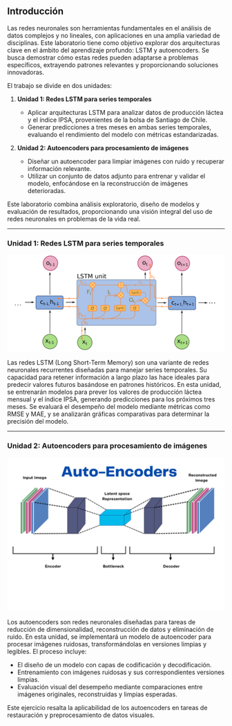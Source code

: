 ## Introducción

Las redes neuronales son herramientas fundamentales en el análisis de datos complejos y no lineales, con aplicaciones en una amplia variedad de disciplinas. Este laboratorio tiene como objetivo explorar dos arquitecturas clave en el ámbito del aprendizaje profundo: LSTM y autoencoders. Se busca demostrar cómo estas redes pueden adaptarse a problemas específicos, extrayendo patrones relevantes y proporcionando soluciones innovadoras.

El trabajo se divide en dos unidades:

1. **Unidad 1: Redes LSTM para series temporales**  
   - Aplicar arquitecturas LSTM para analizar datos de producción láctea y el índice IPSA, provenientes de la bolsa de Santiago de Chile.  
   - Generar predicciones a tres meses en ambas series temporales, evaluando el rendimiento del modelo con métricas estandarizadas.  

2. **Unidad 2: Autoencoders para procesamiento de imágenes**  
   - Diseñar un autoencoder para limpiar imágenes con ruido y recuperar información relevante.  
   - Utilizar un conjunto de datos adjunto para entrenar y validar el modelo, enfocándose en la reconstrucción de imágenes deterioradas.  

Este laboratorio combina análisis exploratorio, diseño de modelos y evaluación de resultados, proporcionando una visión integral del uso de redes neuronales en problemas de la vida real.

---

### Unidad 1: Redes LSTM para series temporales

![LSTM](Image/rnn_lstm.png)

Las redes LSTM (Long Short-Term Memory) son una variante de redes neuronales recurrentes diseñadas para manejar series temporales. Su capacidad para retener información a largo plazo las hace ideales para predecir valores futuros basándose en patrones históricos. En esta unidad, se entrenarán modelos para prever los valores de producción láctea mensual y el índice IPSA, generando predicciones para los próximos tres meses. Se evaluará el desempeño del modelo mediante métricas como RMSE y MAE, y se analizarán gráficas comparativas para determinar la precisión del modelo.

---


### Unidad 2: Autoencoders para procesamiento de imágenes


![Autoencoders](Image/DL_AutoEN.jpg)



Los autoencoders son redes neuronales diseñadas para tareas de reducción de dimensionalidad, reconstrucción de datos y eliminación de ruido. En esta unidad, se implementará un modelo de autoencoder para procesar imágenes ruidosas, transformándolas en versiones limpias y legibles. El proceso incluye:  

- El diseño de un modelo con capas de codificación y decodificación.  
- Entrenamiento con imágenes ruidosas y sus correspondientes versiones limpias.  
- Evaluación visual del desempeño mediante comparaciones entre imágenes originales, reconstruidas y limpias esperadas.  

Este ejercicio resalta la aplicabilidad de los autoencoders en tareas de restauración y preprocesamiento de datos visuales.


